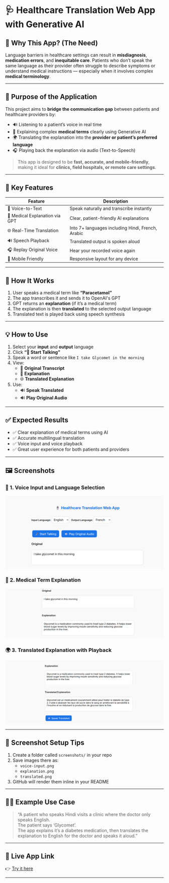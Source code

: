 # 🩺 Healthcare Translation Web App with Generative AI

## 📌 Why This App? (The Need)

Language barriers in healthcare settings can result in **misdiagnosis**, **medication errors**, and **inequitable care**. Patients who don’t speak the same language as their provider often struggle to describe symptoms or understand medical instructions — especially when it involves complex **medical terminology**.

---

## 🎯 Purpose of the Application

This project aims to **bridge the communication gap** between patients and healthcare providers by:

- 🔊 Listening to a patient’s voice in real time  
- 🧠 Explaining complex **medical terms** clearly using Generative AI  
- 🌍 Translating the explanation into the **provider or patient’s preferred language**  
- 🎧 Playing back the explanation via audio (Text-to-Speech)

> This app is designed to be **fast, accurate, and mobile-friendly**, making it ideal for **clinics, field hospitals, or remote care settings**.

---

## 🚀 Key Features

| Feature                        | Description                                      |
|-------------------------------|--------------------------------------------------|
| 🎤 Voice-to-Text               | Speak naturally and transcribe instantly         |
| 🧠 Medical Explanation via GPT | Clear, patient-friendly AI explanations          |
| 🌐 Real-Time Translation       | Into 7+ languages including Hindi, French, Arabic|
| 🔊 Speech Playback             | Translated output is spoken aloud                |
| 🎧 Replay Original Voice       | Hear your recorded voice again                   |
| 📱 Mobile Friendly             | Responsive layout for any device                 |

---

## 🧠 How It Works

1. User speaks a medical term like **“Paracetamol”**
2. The app transcribes it and sends it to OpenAI's GPT
3. GPT returns an **explanation** (if it’s a medical term)
4. The explanation is then **translated** to the selected output language
5. Translated text is played back using speech synthesis

---

## 💡 How to Use

1. Select your **input** and **output** language  
2. Click **“🎤 Start Talking”**  
3. Speak a word or sentence like `I take Glycomet in the morning`  
4. View:
   - 📝 **Original Transcript**
   - 📖 **Explanation**
   - 🌐 **Translated Explanation**
5. Use:
   - 🔊 **Speak Translated**
   - 🔊 **Play Original Audio**

---

## ✅ Expected Results

- ✅ Clear explanation of medical terms using AI
- ✅ Accurate multilingual translation
- ✅ Voice input and voice playback
- ✅ Great user experience for both patients and providers

---

## 🖼️ Screenshots

### 🎤 1. Voice Input and Language Selection  
![Voice Input and Language Dropdown](Images/voice-input.png)

### 📖 2. Medical Term Explanation  
![Medical Explanation Example](Images/explanation.png)

### 🌍 3. Translated Explanation with Playback  
![Translated Output](Images/Translated.png)

---

## 📂 Screenshot Setup Tips

1. Create a folder called `screenshots/` in your repo
2. Save images there as:
   - `voice-input.png`
   - `explanation.png`
   - `translated.png`
3. GitHub will render them inline in your README

---

## 🧑‍⚕️ Example Use Case

> “A patient who speaks Hindi visits a clinic where the doctor only speaks English.  
> The patient says ‘Glycomet’.  
> The app explains it’s a diabetes medication, then translates the explanation to English for the doctor and speaks it aloud.”

---

## 📎 Live App Link

👉 [Try it here](https://healthcare-translator-api.onrender.com)

---

